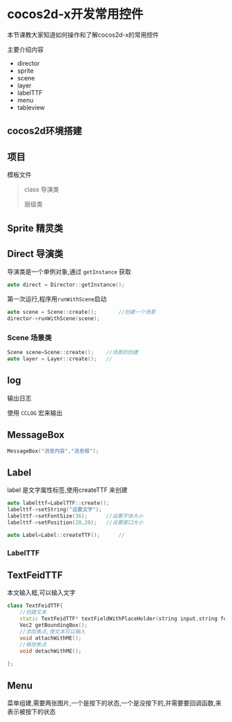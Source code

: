 # cocos2d-x开发常用控件

本节课教大家知道如何操作和了解cocos2d-x的常用控件

主要介绍内容

+ director
+ sprite
+ scene
+ layer
+ labelTTF
+ menu
+ tableview

## cocos2d环境搭建

[源码网站]:github.com/plter



## 项目

模板文件

>class  导演类
>
>层级类
>



## Sprite 精灵类 



## Direct 导演类

导演类是一个单例对象,通过 `getInstance` 获取

```cpp
auto direct = Director::getInstance();
```

第一次运行,程序用`runWithScene`启动

```cpp
auto scene = Scene::create();		//创建一个场景
director->runWithScene(scene);
```

### Scene 场景类

```cpp
Scene scene=Scene::create();	//场景的创建
auto layer = Layer::create();	//
```



## log

输出日志

使用  `CCLOG` 宏来输出



## MessageBox

```cpp
MessageBox("消息内容","消息框");
```



## Label

label 是文字属性标签,使用createTTF 来创建

```cpp
auto labelttf=LabelTTF::create();	
labelttf->setString("设置文字");
labelttf->setFontSize(36);		//设置字体大小
labelttf->setPosition(20,20);	//设置窗口大小

auto Label=Label::createTTF(); 		//
```

### LabelTTF

## TextFeidTTF

本文输入框,可以输入文字

```cpp
class TextFeidTTF{
    //创建文本
	static TextFeidTTF* textFieldWithPlaceHolder(string input,string font,int size);
    Vec2 getBoundingBox();
    //添加焦点,使文本可以输入
    void attachWithME();
    //移除焦点
    void detachWithME();
    
};
```



## Menu

菜单组建,需要两张图片,一个是按下的状态,一个是没按下的,并需要要回调函数,来表示被按下的状态

```

```







